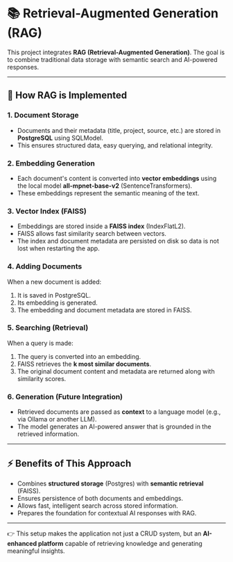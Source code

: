 # 📚 Retrieval-Augmented Generation (RAG)

This project integrates **RAG (Retrieval-Augmented Generation)**. The goal is to combine traditional data storage with semantic search and AI-powered responses.

---

## 🔹 How RAG is Implemented

### 1. Document Storage

* Documents and their metadata (title, project, source, etc.) are stored in **PostgreSQL** using SQLModel.
* This ensures structured data, easy querying, and relational integrity.

### 2. Embedding Generation

* Each document's content is converted into **vector embeddings** using the local model **all-mpnet-base-v2** (SentenceTransformers).
* These embeddings represent the semantic meaning of the text.

### 3. Vector Index (FAISS)

* Embeddings are stored inside a **FAISS index** (IndexFlatL2).
* FAISS allows fast similarity search between vectors.
* The index and document metadata are persisted on disk so data is not lost when restarting the app.

### 4. Adding Documents

When a new document is added:

1. It is saved in PostgreSQL.
2. Its embedding is generated.
3. The embedding and document metadata are stored in FAISS.

### 5. Searching (Retrieval)

When a query is made:

1. The query is converted into an embedding.
2. FAISS retrieves the **k most similar documents**.
3. The original document content and metadata are returned along with similarity scores.

### 6. Generation (Future Integration)

* Retrieved documents are passed as **context** to a language model (e.g., via Ollama or another LLM).
* The model generates an AI-powered answer that is grounded in the retrieved information.

---

## ⚡ Benefits of This Approach

* Combines **structured storage** (Postgres) with **semantic retrieval** (FAISS).
* Ensures persistence of both documents and embeddings.
* Allows fast, intelligent search across stored information.
* Prepares the foundation for contextual AI responses with RAG.

---

👉 This setup makes the application not just a CRUD system, but an **AI-enhanced platform** capable of retrieving knowledge and generating meaningful insights.
